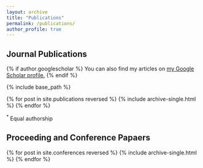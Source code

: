 ```yaml
---
layout: archive
title: "Publications"
permalink: /publications/
author_profile: true
---
```


## Journal Publications

{% if author.googlescholar %}
  You can also find my articles on <u><a href="{{author.googlescholar}}">my Google Scholar profile</a>.</u>
{% endif %}

{% include base_path %}

{% for post in site.publications reversed %}
  {% include archive-single.html %}
{% endfor %}

<sup>*</sup> Equal authorship

## Proceeding and Conference Papaers

{% for post in site.conferences reversed %}
  {% include archive-single.html %}
{% endfor %}